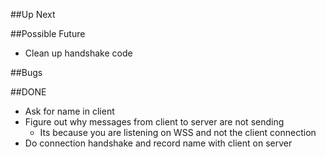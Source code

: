 ##Up Next


##Possible Future
- Clean up handshake code

##Bugs

##DONE
- Ask for name in client  
- Figure out why messages from client to server are not sending
  - Its because you are listening on WSS and not the client connection
- Do connection handshake and record name with client on server